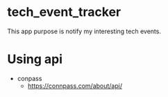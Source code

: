 # tech_event_tracker
This app purpose is notify my interesting tech events.

# Using api
- conpass
  - https://connpass.com/about/api/

